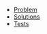 - [Problem](https://adventofcode.com/2020/day/9)
- [Solutions](solvers.js)
- [Tests](solvers.test.js)
